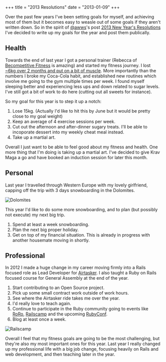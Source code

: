 +++
title = "2013 Resolutions"
date = "2013-01-09"
+++

Over the past few years I've been setting goals for myself, and achieving most of them
but it becomes easy to weasle out of some goals if they aren't written down. So in the
spirit of [@awws](https://twitter.com/awws)'s post [2013 New Year's Resolutions](http://blog.tundramonkey.com/2013/01/07/2013-new-year-s-resolutions)
I've decided to write up my goals for the year and post them publically.
<!-- more -->
Health
------

Towards the end of last year I got a personal trainer (Rebecca of [Becompetitive Fitness](http://www.becompetitivefitness.com) is amazing)
and started my fitness journey. I lost [~6kg over 2 months and put on a bit of muscle](http://i.imgur.com/UH1eB.jpg).
More importantly than the numbers I broke my Coca-Cola habit, and established new routines which
involve me going to the gym multiple times per week. I found myself sleeping better and experiencing
less ups and down related to sugar levels. I've still got a bit of work to do here (cutting out all sweets for instance).

So my goal for this year is to step it up a notch:

1. Lose 15kg. (Actually I'd like to hit this by June but it would be pretty close to my goal weight)
2. Keep an average of 4 exercise sessions per week.
3. Cut out the afternoon and after-dinner sugary treats. I'll be able to incoporate dessert into my weekly cheat meal instead.
4. Take up a martial art.

Overall I just want to be able to feel good about my fitness and health. One more thing that I'm doing
is taking up a martial art. I've decided to give Krav Maga a go and have booked an induction session
for later this month.

Personal
--------

Last year I travelled through Western Europe with my lovely girlfriend, capping off the trip with 3 days
snowboarding in the Dolomites.

![Dolomites](/images/dolomites.jpg)

This year I'd like to do some more snowboarding, and to plan (but possibly not execute) my next big trip.

1. Spend at least a week snowboarding.
2. Plan the next big proper holiday.
3. Get on top of my financial situation. This is already in progress with another housemate moving in shortly.

Professional
------------

In 2012 I made a huge change in my career moving firmly into a Rails focused role as Lead Developer
for [Airtasker](https://www.airtasker.com). I also taught a Ruby on Rails focused course for
General Assembly at the end of the year.

1. Start contributing to an Open Source project.
2. Pick up some small contract work outside of work hours.
3. See where the Airtasker ride takes me over the year.
4. I'd really love to teach again.
5. Continue to participate in the Ruby community going to events like [RoRo](http://ruby.org.au/meetups/syd.html), [Railscamp](http://railscamps.com/)
and the upcoming [RubyConf](http://rubyconf.org.au/).
6. Blog at least once a week.

![Railscamp](/images/railscamp.jpg)

Overall I feel that my fitness goals are going to be the most challenging, but they're also my most important
ones for this year. Last year I really changed up my professional life with a big job change, focusing heavily
on Rails and web development, and then teaching later in the year.

